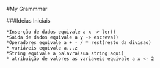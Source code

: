 #My Grammmar

###Ideias Iniciais
    
    *Inserção de dados equivale a x -> ler() 
    *Saida de dados equivale a y -> escreva()
    *Operadores equivale a + - / * rest(resto da divisao)
    * variáveis equivale a...z
    *String equivale a palavra(sua string aqui)
    * atribuição de valores as variaveis equivale a x <- 2
    
    
    

